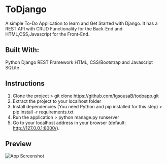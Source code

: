 # ToDjango
A simple To-Do Application to learn and Get Started with Django.
It has a REST API with CRUD Functionality for the Back-End and HTML,CSS,Javascript for the Front-End.

## Built With:
Python
Django REST Framework
HTML, CSS/Bootstrap and Javascript
SQLite

## Instructions
1. Clone the project > git clone https://github.com/IgsousaB/todoapp.git
2. Extract the project to your localhost folder
3. Install dependencies (You need Python and pip installed for this step) > pip install -r requirements.txt
4. Run the application > python manage.py runserver
5. Go to your localhost address in your browser (default: http://127.0.0.1:8000/).

## Preview

![App Screenshot](https://github.com/IgsousaB/todoapp/blob/master/screeshots/Screenshot%20from%202021-01-15%2020-33-13.png)
